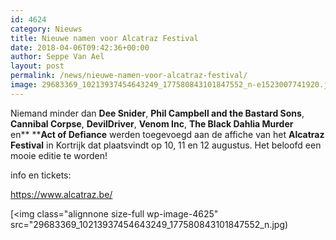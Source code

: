 ```yaml
---
id: 4624
category: Nieuws
title: Nieuwe namen voor Alcatraz Festival
date: 2018-04-06T09:42:36+00:00
author: Seppe Van Ael
layout: post
permalink: /news/nieuwe-namen-voor-alcatraz-festival/
image: 29683369_10213937454643249_177580843101847552_n-e1523007741920.jpg
---
```

Niemand minder dan **Dee Snider**, **Phil Campbell and the Bastard Sons**, **Cannibal Corpse**, **DevilDriver**, **Venom Inc**, **The Black Dahlia Murder** en** ****Act of Defiance** werden toegevoegd aan de affiche van het **Alcatraz Festival** in Kortrijk dat plaatsvindt op 10, 11 en 12 augustus. Het beloofd een mooie editie te worden!

info en tickets:

https://www.alcatraz.be/

[<img class="alignnone size-full wp-image-4625" src="29683369_10213937454643249_177580843101847552_n.jpg)